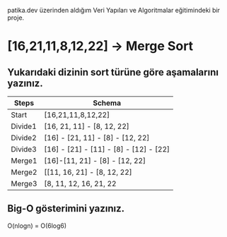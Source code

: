 patika.dev üzerinden aldığım Veri Yapıları ve Algoritmalar eğitimindeki bir proje.

# [16,21,11,8,12,22] -> Merge Sort

## Yukarıdaki dizinin sort türüne göre aşamalarını yazınız.
|Steps|Schema|
|---|---|
|Start|[16,21,11,8,12,22]|
|Divide1|[16, 21, 11] - [8, 12, 22]|
|Divide2|[16] - [21, 11] - [8] - [12, 22]|
|Divide3|[16] - [21] - [11] - [8] - [12] - [22]|
|Merge1|[16]-[11, 21] - [8] - [12, 22]|
|Merge2|[[11, 16, 21] - [8, 12, 22]|
|Merge3|[8, 11, 12, 16, 21, 22|

## Big-O gösterimini yazınız.

O(nlogn) = O(6log6)
